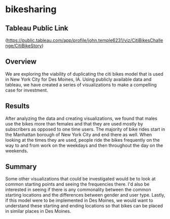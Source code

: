 # bikesharing
## Tableau Public Link
(https://public.tableau.com/app/profile/john.temple6231/viz/CitiBikesChallenge/CitiBikeStory)
## Overview
We are exploring the viability of duplicating the citi bikes model that is used in New York City for Des Moines, IA. Using publicly available data and tableau, we have created a series of visualizations to make a compelling case for investment.
## Results
After analyzing the data and creating visualizations, we found that males use the bikes more than females and that they are used mostly by subscribers as opposed to one time users. The majority of bike rides start in the Manhattan borough of New York City and end there as well. When looking at the times they are used, people ride the bikes frequently on the way to and from work on the weekdays and then throughout the day on the weekends.
## Summary
Some other visualizations that could be investigated would be to look at common starting points and seeing the frequencies there. I'd also be interested in seeing if there is any commonality between the common starting locations and the differences between gender and user type. Lastly, if this model were to be implemented in Des Moines, we would want to understand these starting and ending locations so that bikes can be placed in similar places in Des Moines.
